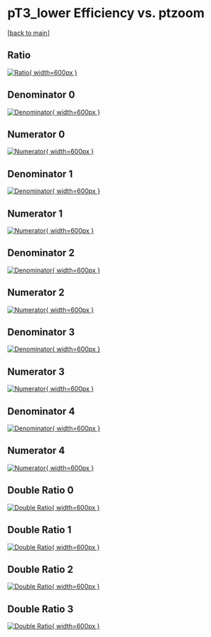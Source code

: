 # pT3_lower Efficiency vs. ptzoom

[[back to main](./)]



## Ratio

[![Ratio](../mtv/var/pT3_lower_loweta_13_-1_eff_ptzoom.png){ width=600px }](../mtv/var/pT3_lower_loweta_13_-1_eff_ptzoom.pdf)

## Denominator 0

[![Denominator](../mtv/den/pT3_lower_loweta_13_-1_eff_ptzoom_den0.png){ width=600px }](../mtv/den/pT3_lower_loweta_13_-1_eff_ptzoom_den0.pdf)

## Numerator 0

[![Numerator](../mtv/num/pT3_lower_loweta_13_-1_eff_ptzoom_num0.png){ width=600px }](../mtv/num/pT3_lower_loweta_13_-1_eff_ptzoom_num0.pdf)

## Denominator 1

[![Denominator](../mtv/den/pT3_lower_loweta_13_-1_eff_ptzoom_den1.png){ width=600px }](../mtv/den/pT3_lower_loweta_13_-1_eff_ptzoom_den1.pdf)

## Numerator 1

[![Numerator](../mtv/num/pT3_lower_loweta_13_-1_eff_ptzoom_num1.png){ width=600px }](../mtv/num/pT3_lower_loweta_13_-1_eff_ptzoom_num1.pdf)

## Denominator 2

[![Denominator](../mtv/den/pT3_lower_loweta_13_-1_eff_ptzoom_den2.png){ width=600px }](../mtv/den/pT3_lower_loweta_13_-1_eff_ptzoom_den2.pdf)

## Numerator 2

[![Numerator](../mtv/num/pT3_lower_loweta_13_-1_eff_ptzoom_num2.png){ width=600px }](../mtv/num/pT3_lower_loweta_13_-1_eff_ptzoom_num2.pdf)

## Denominator 3

[![Denominator](../mtv/den/pT3_lower_loweta_13_-1_eff_ptzoom_den3.png){ width=600px }](../mtv/den/pT3_lower_loweta_13_-1_eff_ptzoom_den3.pdf)

## Numerator 3

[![Numerator](../mtv/num/pT3_lower_loweta_13_-1_eff_ptzoom_num3.png){ width=600px }](../mtv/num/pT3_lower_loweta_13_-1_eff_ptzoom_num3.pdf)

## Denominator 4

[![Denominator](../mtv/den/pT3_lower_loweta_13_-1_eff_ptzoom_den4.png){ width=600px }](../mtv/den/pT3_lower_loweta_13_-1_eff_ptzoom_den4.pdf)

## Numerator 4

[![Numerator](../mtv/num/pT3_lower_loweta_13_-1_eff_ptzoom_num4.png){ width=600px }](../mtv/num/pT3_lower_loweta_13_-1_eff_ptzoom_num4.pdf)

## Double Ratio 0

[![Double Ratio](../mtv/ratio/pT3_lower_loweta_13_-1_eff_ptzoom_ratio0.png){ width=600px }](../mtv/ratio/pT3_lower_loweta_13_-1_eff_ptzoom_ratio0.pdf)

## Double Ratio 1

[![Double Ratio](../mtv/ratio/pT3_lower_loweta_13_-1_eff_ptzoom_ratio1.png){ width=600px }](../mtv/ratio/pT3_lower_loweta_13_-1_eff_ptzoom_ratio1.pdf)

## Double Ratio 2

[![Double Ratio](../mtv/ratio/pT3_lower_loweta_13_-1_eff_ptzoom_ratio2.png){ width=600px }](../mtv/ratio/pT3_lower_loweta_13_-1_eff_ptzoom_ratio2.pdf)

## Double Ratio 3

[![Double Ratio](../mtv/ratio/pT3_lower_loweta_13_-1_eff_ptzoom_ratio3.png){ width=600px }](../mtv/ratio/pT3_lower_loweta_13_-1_eff_ptzoom_ratio3.pdf)

